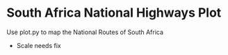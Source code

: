 # South Africa National Highways Plot

Use plot.py to map the National Routes of South Africa
* Scale needs fix
